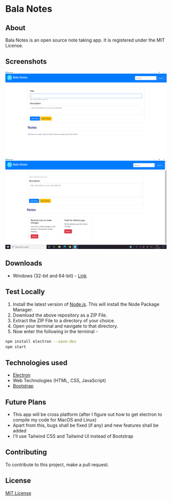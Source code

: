 # Bala Notes
## About
Bala Notes is an open source note taking app. It is registered under the MIT License.

## Screenshots
![Screenshot 1](./screenshots/Screenshot.png)
![Screenshot 2](./screenshots/Screenshot_2.png)

## Downloads
- Windows (32-bit and 64-bit) - [Link](https://github.com/K-Balaji/BalaNotes/releases/download/1.0.0/Bala.Notesx64_x86.exe)

## Test Locally
1. Install the latest version of <a href="https://nodejs.org/" target="_blank">Node.js</a>. This will install the Node Package Manager.
2. Download the above repository as a ZIP File.
3. Extract the ZIP File to a directory of your choice.
4. Open your terminal and navigate to that directory.
5. Now enter the following in the terminal - 
```sh
npm install electron --save-dev
npm start
```

## Technologies used
- <a href="https://github.com/electron/electron" target="_blank">Electron</a>
- Web Technologies (HTML, CSS, JavaScript)
- <a href="https://github.com/twbs/bootstrap" target="_blank">Bootstrap</a>

## Future Plans
- This app will be cross platform (after I figure out how to get electron to compile my code for MacOS and Linux)
- Apart from this, bugs shall be fixed (if any) and new features shall be added
- I'll use Tailwind CSS and Tailwind UI instead of Bootstrap

## Contributing
To contribute to this project, make a pull request.

## License
[MIT License](./LICENSE)
